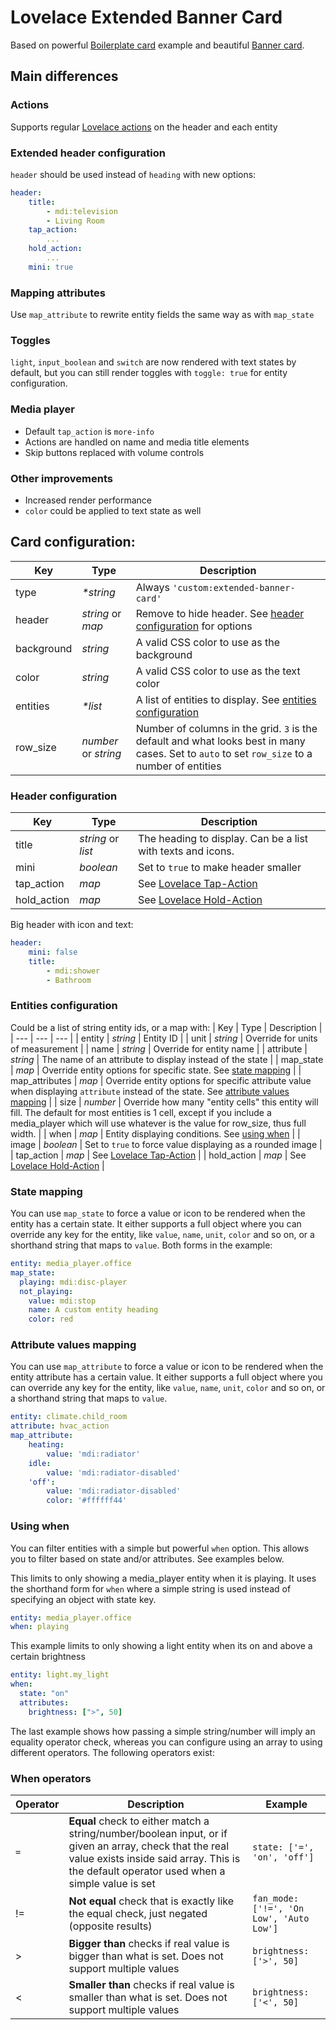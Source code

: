 # Lovelace Extended Banner Card

Based on powerful [Boilerplate card](https://github.com/custom-cards/boilerplate-card) example and beautiful [Banner card](https://github.com/nervetattoo/banner-card).

## Main differences
### Actions
Supports regular [Lovelace actions](https://www.home-assistant.io/lovelace/actions/) on the header and each entity
### Extended header configuration
`header` should be used instead of `heading` with new options: 
```yaml
header:
    title:
        - mdi:television
        - Living Room
    tap_action:
        ...
    hold_action:
        ...
    mini: true
```
### Mapping attributes
Use `map_attribute` to rewrite entity fields the same way as with `map_state`
### Toggles
`light`, `input_boolean` and `switch` are now rendered with text states by default, but you can still render toggles with `toggle: true` for entity configuration.
### Media player
* Default `tap_action` is `more-info`
* Actions are handled on name and media title elements
* Skip buttons replaced with volume controls
### Other improvements
* Increased render performance
* `color` could be applied to text state as well

## Card configuration:

| Key | Type | Description |
| --- | --- | --- |
| type | _*string_ | Always `'custom:extended-banner-card'` |
| header | _string_ or _map_ | Remove to hide header. See [header configuration](#header-configuration) for options
| background | _string_ | A valid CSS color to use as the background  |
| color | _string_ | A valid CSS color to use as the text color |
| entities | _*list_ | A list of entities to display. See [entities configuration](#entities-configuration) |
| row_size | _number_ or _string_ | Number of columns in the grid. `3` is the default and what looks best in many cases. Set to `auto` to set `row_size` to a number of entities |

### Header configuration

| Key | Type | Description |
| --- | --- | --- |
| title | _string_ or _list_ | The heading to display. Can be a list with texts and icons. |
| mini | _boolean_ | Set to `true` to make header smaller |
| tap_action | _map_ | See [Lovelace Tap-Action](https://www.home-assistant.io/lovelace/actions/#tap-action) |
| hold_action | _map_ | See [Lovelace Hold-Action](https://www.home-assistant.io/lovelace/actions/#hold-action) |

Big header with icon and text:
```yaml
header:
    mini: false
    title:
        - mdi:shower
        - Bathroom
```

### Entities configuration

Could be a list of string entity ids, or a map with:
| Key | Type | Description |
| --- | --- | --- |
| entity | _string_ | Entity ID |
| unit | _string_ | Override for units of measurement |
| name | _string_ | Override for entity name |
| attribute | _string_ | The name of an attribute to display instead of the state |
| map_state | _map_ | Override entity options for specific state. See [state mapping](#state-mapping) |
| map_attributes | _map_ | Override entity options for specific attribute value when displaying `attribute` instead of the state. See [attribute values mapping](#attribute-values-mapping) |
| size | _number_ | Override how many "entity cells" this entity will fill. The default for most entities is 1 cell, except if you include a media_player which will use whatever is the value for row_size, thus full width. |
| when | _map_ | Entity displaying conditions. See [using when](#using-when) |
| image | _boolean_ | Set to `true` to force value displaying as a rounded image |
| tap_action | _map_ | See [Lovelace Tap-Action](https://www.home-assistant.io/lovelace/actions/#tap-action) |
| hold_action | _map_ | See [Lovelace Hold-Action](https://www.home-assistant.io/lovelace/actions/#hold-action) |

### State mapping

You can use `map_state` to force a value or icon to be rendered when the entity has a certain state. It either supports a full object where you can override any key for the entity, like `value`, `name`, `unit`, `color` and so on, or a shorthand string that maps to `value`.
Both forms in the example:

```yaml
entity: media_player.office
map_state:
  playing: mdi:disc-player
  not_playing:
    value: mdi:stop
    name: A custom entity heading
    color: red
```

### Attribute values mapping

You can use `map_attribute` to force a value or icon to be rendered when the entity attribute has a certain value. It either supports a full object where you can override any key for the entity, like `value`, `name`, `unit`, `color` and so on, or a shorthand string that maps to `value`.

```yaml
entity: climate.child_room
attribute: hvac_action
map_attribute:
    heating:
        value: 'mdi:radiator'
    idle:
        value: 'mdi:radiator-disabled'
    'off':
        value: 'mdi:radiator-disabled'
        color: '#ffffff44'
```

### Using when

You can filter entities with a simple but powerful `when` option. This allows you to filter based on state and/or attributes. See examples below.

This limits to only showing a media_player entity when it is playing. It uses the shorthand form for `when` where a simple string is used instead of specifying an object with state key.

```yaml
entity: media_player.office
when: playing
```

This example limits to only showing a light entity when its on and above a certain brightness

```yaml
entity: light.my_light
when:
  state: "on"
  attributes:
    brightness: [">", 50]
```

The last example shows how passing a simple string/number will imply an equality operator check, whereas you can configure using an array to using different operators. The following operators exist:

### When operators

| Operator | Description                                                                                                                                                                                           | Example                                  |
| -------- | ----------------------------------------------------------------------------------------------------------------------------------------------------------------------------------------------------- | ---------------------------------------- |
| `=`      | **Equal** check to either match a string/number/boolean input, or if given an array, check that the real value exists inside said array. This is the default operator used when a simple value is set | `state: ['=', 'on', 'off']`              |
| !=       | **Not equal** check that is exactly like the equal check, just negated (opposite results)                                                                                                             | `fan_mode: ['!=', 'On Low', 'Auto Low']` |
| >        | **Bigger than** checks if real value is bigger than what is set. Does not support multiple values                                                                                                     | `brightness: ['>', 50]`                  |
| <        | **Smaller than** checks if real value is smaller than what is set. Does not support multiple values                                                                                                   | `brightness: ['<', 50]`                  |